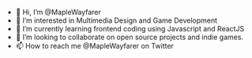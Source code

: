 - 👋 Hi, I’m @MapleWayfarer
- 👀 I’m interested in Multimedia Design and Game Development
- 🌱 I’m currently learning frontend coding using Javascript and ReactJS
- 💞️ I’m looking to collaborate on open source projects and indie games.
- 📫 How to reach me @MapleWayfarer on Twitter

<!---
MapleWayfarer/MapleWayfarer is a ✨ special ✨ repository because its `README.md` (this file) appears on your GitHub profile.
You can click the Preview link to take a look at your changes.
--->
